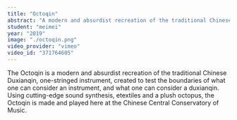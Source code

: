 ```yaml
---
title: "Octoqin"
abstract: "A modern and absurdist recreation of the traditional Chinese Duxianqin"
student: "meimei"
year: "2019"
image: "./octoqin.png"
video_provider: "vimeo"
video_id: "371764605"
---
```

The Octoqin is a modern and absurdist recreation of the traditional Chinese Duxianqin, one-stringed instrument, created to test the boundaries of what one can consider an instrument, and what one can consider a duxianqin.
Using cutting-edge sound synthesis, etextiles and a plush octopus, the Octoqin is made and played here at the Chinese Central Conservatory of Music.